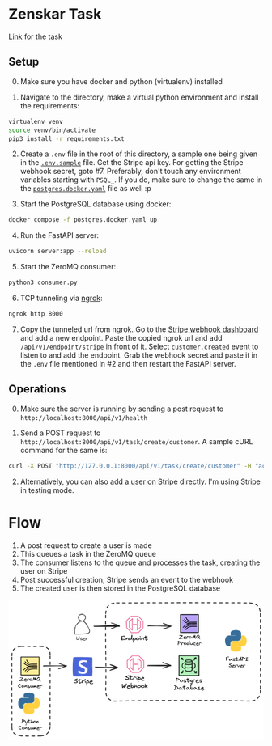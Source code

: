 # Zenskar Task

[Link](https://zenskar.notion.site/Zenskar-Assignment-Back-End-Engineer-Intern-c2b28fa7ed0247008197c09d10ff8532) for the task

## Setup

0. Make sure you have docker and python (virtualenv) installed

1. Navigate to the directory, make a virtual python environment and install the requirements:

```sh
virtualenv venv
source venv/bin/activate
pip3 install -r requirements.txt
```

2. Create a `.env` file in the root of this directory, a sample one being given in the [`.env.sample`](./.env.sample) file. Get the Stripe api key. For getting the Stripe webhook secret, goto #7. Preferably, don't touch any environment variables starting with `PSQL_`. If you do, make sure to change the same in the [`postgres.docker.yaml`](./postgres.docker.yaml) file as well :p

3. Start the PostgreSQL database using docker:

```sh
docker compose -f postgres.docker.yaml up
```

4. Run the FastAPI server:

```sh
uvicorn server:app --reload
```

5. Start the ZeroMQ consumer:

```sh
python3 consumer.py
```

6. TCP tunneling via [ngrok](https://ngrok.com/):

```sh
ngrok http 8000
```

7. Copy the tunneled url from ngrok. Go to the [Stripe webhook dashboard](https://dashboard.stripe.com/test/webhooks) and add a new endpoint. Paste the copied ngrok url and add `/api/v1/endpoint/stripe` in front of it. Select `customer.created` event to listen to and add the endpoint. Grab the webhook secret and paste it in the `.env` file mentioned in #2 and then restart the FastAPI server.

## Operations

0. Make sure the server is running by sending a post request to `http://localhost:8000/api/v1/health`

1. Send a POST request to `http://localhost:8000/api/v1/task/create/customer`. A sample cURL command for the same is:

```sh
curl -X POST "http://127.0.0.1:8000/api/v1/task/create/customer" -H "accept: application/json" -H "Content-Type: application/json" -d '{"id": "489703215467608", "email": "adit@example.com", "name": "adit"}'
```

2. Alternatively, you can also [add a user on Stripe](https://dashboard.stripe.com/test/customers) directly. I'm using Stripe in testing mode.

# Flow

1. A post request to create a user is made
2. This queues a task in the ZeroMQ queue
3. The consumer listens to the queue and processes the task, creating the user on Stripe
4. Post successful creation, Stripe sends an event to the webhook
5. The created user is then stored in the PostgreSQL database

![Flow](./assets/webflow.png)